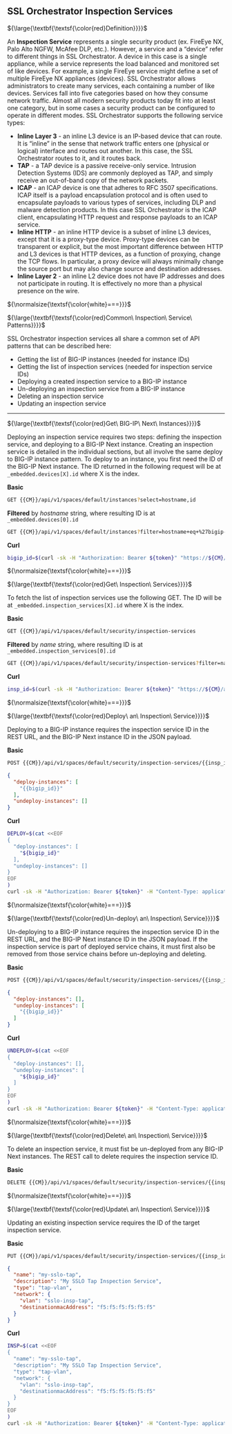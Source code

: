 ## SSL Orchestrator Inspection Services

${\large{\textbf{\textsf{\color{red}Definition}}}}$

An **Inspection Service** represents a single security product (ex. FireEye NX, Palo Alto NGFW, McAfee DLP, etc.). However, a service and a “device” refer to different things in SSL Orchestrator. A device in this case is a single appliance, while a service represents the load balanced and monitored set of like devices. For example, a single FireEye service might define a set of multiple FireEye NX appliances (devices). SSL Orchestrator allows administrators to create many services, each containing a number of like devices. Services fall into five categories based on how they consume network traffic. Almost all modern security products today fit into at least one category, but in some cases a security product can be configured to operate in different modes. SSL Orchestrator supports the following service types:

* **Inline Layer 3** - an inline L3 device is an IP-based device that can route. It is “inline” in the sense that network traffic enters one (physical or logical) interface and routes out another. In this case, the SSL Orchestrator routes to it, and it routes back.
* **TAP** - a TAP device is a passive receive-only service. Intrusion Detection Systems (IDS) are commonly deployed as TAP, and simply receive an out-of-band copy of the network packets.
* **ICAP** - an ICAP device is one that adheres to RFC 3507 specifications. ICAP itself is a payload encapsulation protocol and is often used to encapsulate payloads to various types of services, including DLP and malware detection products. In this case SSL Orchestrator is the ICAP client, encapsulating HTTP request and response payloads to an ICAP service.
* **Inline HTTP** - an inline HTTP device is a subset of inline L3 devices, except that it is a proxy-type device. Proxy-type devices can be transparent or explicit, but the most important difference between HTTP and L3 devices is that HTTP devices, as a function of proxying, change the TCP flows. In particular, a proxy device will always minimally change the source port but may also change source and destination addresses.
* **Inline Layer 2** - an inline L2 device does not have IP addresses and does not participate in routing. It is effectively no more than a physical presence on the wire.

${\normalsize{\textsf{\color{white}===}}}$

${\large{\textbf{\textsf{\color{red}Common\ Inspection\ Service\ Patterns}}}}$

SSL Orchestrator inspection services all share a common set of API patterns that can be described here:

* Getting the list of BIG-IP instances (needed for instance IDs)
* Getting the list of inspection services (needed for inspection service IDs)
* Deploying a created inspection service to a BIG-IP instance
* Un-deploying an inspection service from a BIG-IP instance
* Deleting an inspection service
* Updating an inspection service

___

${\large{\textbf{\textsf{\color{red}Get\ BIG-IP\ Next\ Instances}}}}$

Deploying an inspection service requires two steps: defining the inspection service, and deploying to a BIG-IP Next instance. Creating an inspection service is detailed in the individual sections, but all involve the same deploy to BIG-IP instance pattern. To deploy to an instance, you first need the ID of the BIG-IP Next instance. The ID returned in the following request will be at ```_embedded.devices[X].id``` where X is the index.

**Basic**
```bash
GET {{CM}}/api/v1/spaces/default/instances?select=hostname,id
```
**Filtered** by *hostname* string, where resulting ID is at ```_embedded.devices[0].id```
```bash
GET {{CM}}/api/v1/spaces/default/instances?filter=hostname+eq+%27bigip-next.f5labs.com%27&select=hostname,id
```
**Curl**
```bash
bigip_id=$(curl -sk -H "Authorization: Bearer ${token}" "https://${CM}/api/v1/spaces/default/instances?filter=hostname+eq+%27bigip-next.f5labs.com%27&select=hostname,id" |jq -r '._embedded.devices[0].id')
```

${\normalsize{\textsf{\color{white}===}}}$

${\large{\textbf{\textsf{\color{red}Get\ Inspection\ Services}}}}$

To fetch the list of inspection services use the following GET. The ID will be at ```_embedded.inspection_services[X].id``` where X is the index.

**Basic**
```bash
GET {{CM}}/api/v1/spaces/default/security/inspection-services
```
**Filtered** by *name* string, where resulting ID is at ```_embedded.inspection_services[0].id```
```bash
GET {{CM}}/api/v1/spaces/default/security/inspection-services?filter=name+eq+%27my-sslo-tap%27&select=name,id
```
**Curl**
```bash
insp_id=$(curl -sk -H "Authorization: Bearer ${token}" "https://${CM}/api/v1/spaces/default/security/inspection-services?filter=name+eq+%27my-sslo-tap%27&select=name,id" |jq -r '._embedded.inspection_services[0].id')
```

${\normalsize{\textsf{\color{white}===}}}$

${\large{\textbf{\textsf{\color{red}Deploy\ an\ Inspection\ Service}}}}$

Deploying to a BIG-IP instance requires the inspection service ID in the REST URL, and the BIG-IP Next instance ID in the JSON payload.

**Basic**
```bash
POST {{CM}}/api/v1/spaces/default/security/inspection-services/{{insp_id}}/deployment
```
```json
{
  "deploy-instances": [
    "{{bigip_id}}"
  ],
  "undeploy-instances": []
}
```
**Curl**
```bash
DEPLOY=$(cat <<EOF
{
  "deploy-instances": [
    "${bigip_id}"
  ],
  "undeploy-instances": []
}
EOF
)
curl -sk -H "Authorization: Bearer ${token}" -H "Content-Type: application/json" "https://${CM}/api/v1/spaces/default/security/inspection-services/${insp_id}/deployment" -d "${DEPLOY}"
```

${\normalsize{\textsf{\color{white}===}}}$

${\large{\textbf{\textsf{\color{red}Un-deploy\ an\ Inspection\ Service}}}}$

Un-deploying to a BIG-IP instance requires the inspection service ID in the REST URL, and the BIG-IP Next instance ID in the JSON payload. If the inspection service is part of deployed service chains, it must first also be removed from those service chains before un-deploying and deleting.

**Basic**
```bash
POST {{CM}}/api/v1/spaces/default/security/inspection-services/{{insp_id}}/deployment
```
```json
{
  "deploy-instances": [],
  "undeploy-instances": [
    "{{bigip_id}}"
  ]
}
```
**Curl**
```bash
UNDEPLOY=$(cat <<EOF
{
  "deploy-instances": [],
  "undeploy-instances": [
    "${bigip_id}"
  ]
}
EOF
)
curl -sk -H "Authorization: Bearer ${token}" -H "Content-Type: application/json" "https://${CM}/api/v1/spaces/default/security/inspection-services/${insp_id}/deployment" -d "${UNDEPLOY}"
```

${\normalsize{\textsf{\color{white}===}}}$

${\large{\textbf{\textsf{\color{red}Delete\ an\ Inspection\ Service}}}}$

To delete an inspection service, it must fist be un-deployed from any BIG-IP Next instances. The REST call to delete requires the inspection service ID.

**Basic**
```bash
DELETE {{CM}}/api/v1/spaces/default/security/inspection-services/{{insp_id}}
```

${\normalsize{\textsf{\color{white}===}}}$

${\large{\textbf{\textsf{\color{red}Update\ an\ Inspection\ Service}}}}$

Updating an existing inspection service requires the ID of the target inspection service.

**Basic**
```bash
PUT {{CM}}/api/v1/spaces/default/security/inspection-services/{{insp_id}}
```
```json
{
  "name": "my-sslo-tap",
  "description": "My SSLO Tap Inspection Service",
  "type": "tap-vlan",
  "network": {
    "vlan": "sslo-insp-tap",
    "destinationmacAddress": "f5:f5:f5:f5:f5:f5"
  }
}
```
**Curl**
```bash
INSP=$(cat <<EOF
{
  "name": "my-sslo-tap",
  "description": "My SSLO Tap Inspection Service",
  "type": "tap-vlan",
  "network": {
    "vlan": "sslo-insp-tap",
    "destinationmacAddress": "f5:f5:f5:f5:f5:f5"
  }
}
EOF
)
curl -sk -H "Authorization: Bearer ${token}" -H "Content-Type: application/json" "https://${CM}/api/v1/spaces/default/security/inspection-services/${insp_id}" -d "${INSP}"
```
